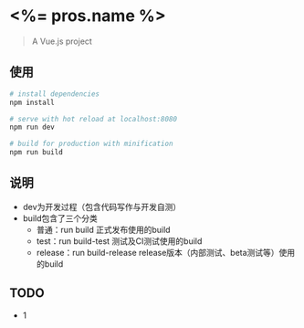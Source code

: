 # <%= pros.name %>

> A Vue.js project

## 使用

``` bash
# install dependencies
npm install

# serve with hot reload at localhost:8080
npm run dev

# build for production with minification
npm run build
```

## 说明

+ dev为开发过程（包含代码写作与开发自测）
+ build包含了三个分类
  + 普通：run build 正式发布使用的build
  + test：run build-test 测试及CI测试使用的build
  + release：run build-release release版本（内部测试、beta测试等）使用的build

## TODO

+ 1